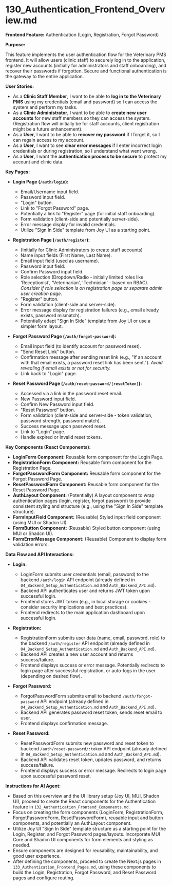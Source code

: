 # 130_Authentication_Frontend_Overview.md

**Frontend Feature:** Authentication (Login, Registration, Forgot Password)

**Purpose:**

This feature implements the user authentication flow for the Veterinary PMS frontend. It will allow users (clinic staff) to securely log in to the application, register new accounts (initially for administrators and staff onboarding), and recover their passwords if forgotten.  Secure and functional authentication is the gateway to the entire application.

**User Stories:**

*   As a **Clinic Staff Member**, I want to be able to **log in to the Veterinary PMS** using my credentials (email and password) so I can access the system and perform my tasks.
*   As a **Clinic Administrator**, I want to be able to **create new user accounts** for new staff members so they can access the system. (Registration flow will initially be for staff accounts, client registration might be a future enhancement).
*   As a **User**, I want to be able to **recover my password** if I forget it, so I can regain access to my account.
*   As a **User**, I want to see **clear error messages** if I enter incorrect login credentials or during registration, so I understand what went wrong.
*   As a **User**, I want the **authentication process to be secure** to protect my account and clinic data.

**Key Pages:**

*   **Login Page (`/auth/login`):**
    *   Email/Username input field.
    *   Password input field.
    *   "Login" button.
    *   Link to "Forgot Password" page.
    *   Potentially a link to "Register" page (for initial staff onboarding).
    *   Form validation (client-side and potentially server-side).
    *   Error message display for invalid credentials.
    *   Utilize "Sign In Side" template from Joy UI as a starting point.

*   **Registration Page (`/auth/register`):**
    *   (Initially for Clinic Administrators to create staff accounts)
    *   Name input fields (First Name, Last Name).
    *   Email input field (used as username).
    *   Password input field.
    *   Confirm Password input field.
    *   Role selection (Dropdown/Radio - initially limited roles like 'Receptionist', 'Veterinarian', 'Technician' - based on RBAC). *Consider if role selection is on registration page or separate admin user creation page.*
    *   "Register" button.
    *   Form validation (client-side and server-side).
    *   Error message display for registration failures (e.g., email already exists, password mismatch).
    *   Potentially adapt "Sign In Side" template from Joy UI or use a simpler form layout.

*   **Forgot Password Page (`/auth/forgot-password`):**
    *   Email input field (to identify account for password reset).
    *   "Send Reset Link" button.
    *   Confirmation message after sending reset link (e.g., "If an account with that email exists, a password reset link has been sent."). *Avoid revealing if email exists or not for security.*
    *   Link back to "Login" page.

*   **Reset Password Page (`/auth/reset-password/[resetToken]`):**
    *   Accessed via a link in the password reset email.
    *   New Password input field.
    *   Confirm New Password input field.
    *   "Reset Password" button.
    *   Form validation (client-side and server-side - token validation, password strength, password match).
    *   Success message upon password reset.
    *   Link to "Login" page.
    *   Handle expired or invalid reset tokens.

**Key Components (React Components):**

*   **LoginForm Component:**  Reusable form component for the Login Page.
*   **RegistrationForm Component:** Reusable form component for the Registration Page.
*   **ForgotPasswordForm Component:** Reusable form component for the Forgot Password Page.
*   **ResetPasswordForm Component:** Reusable form component for the Reset Password Page.
*   **AuthLayout Component:** (Potentially) A layout component to wrap authentication pages (login, register, forgot password) to provide consistent styling and structure (e.g., using the "Sign In Side" template structure).
*   **FormInputField Component:** (Reusable)  Styled input field component (using MUI or Shadcn UI).
*   **FormButton Component:** (Reusable) Styled button component (using MUI or Shadcn UI).
*   **FormErrorMessage Component:** (Reusable) Component to display form validation errors.

**Data Flow and API Interactions:**

*   **Login:**
    *   LoginForm submits user credentials (email, password) to the backend `/auth/login` API endpoint (already defined in `04_Backend_Setup_Authentication.md` and `Auth_Backend_API.md`).
    *   Backend API authenticates user and returns JWT token upon successful login.
    *   Frontend stores JWT token (e.g., in local storage or cookies - consider security implications and best practices).
    *   Frontend redirects to the main application dashboard upon successful login.

*   **Registration:**
    *   RegistrationForm submits user data (name, email, password, role) to the backend `/auth/register` API endpoint (already defined in `04_Backend_Setup_Authentication.md` and `Auth_Backend_API.md`).
    *   Backend API creates a new user account and returns success/failure.
    *   Frontend displays success or error message.  Potentially redirects to login page after successful registration, or auto-logs in the user (depending on desired flow).

*   **Forgot Password:**
    *   ForgotPasswordForm submits email to backend `/auth/forgot-password` API endpoint (already defined in `04_Backend_Setup_Authentication.md` and `Auth_Backend_API.md`).
    *   Backend API generates password reset token, sends reset email to user.
    *   Frontend displays confirmation message.

*   **Reset Password:**
    *   ResetPasswordForm submits new password and reset token to backend `/auth/reset-password/:token` API endpoint (already defined in `04_Backend_Setup_Authentication.md` and `Auth_Backend_API.md`).
    *   Backend API validates reset token, updates password, and returns success/failure.
    *   Frontend displays success or error message.  Redirects to login page upon successful password reset.

**Instructions for AI Agent:**

*   Based on this overview and the UI library setup (Joy UI, MUI, Shadcn UI), proceed to create the React components for the Authentication feature in `132_Authentication_Frontend_Components.md`.
*   Focus on creating the form components (LoginForm, RegistrationForm, ForgotPasswordForm, ResetPasswordForm), reusable input and button components, and potentially an AuthLayout component.
*   Utilize Joy UI "Sign In Side" template structure as a starting point for the Login, Register, and Forgot Password pages/layouts.  Incorporate MUI Core and Shadcn UI components for form elements and styling as needed.
*   Ensure components are designed for reusability, maintainability, and good user experience.
*   After defining the components, proceed to create the Next.js pages in `133_Authentication_Frontend_Pages.md`, using these components to build the Login, Registration, Forgot Password, and Reset Password pages and configure routing.